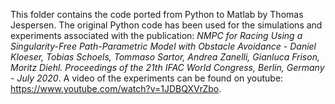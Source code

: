 This folder contains the code ported from Python to Matlab by Thomas Jespersen.
The original Python code has been used for the simulations and experiments associated with the publication:
*NMPC for Racing Using a Singularity-Free Path-Parametric Model with Obstacle Avoidance - Daniel Kloeser, Tobias Schoels, Tommaso Sartor, Andrea Zanelli, Gianluca Frison, Moritz Diehl. Proceedings of the 21th IFAC World Congress, Berlin, Germany - July 2020*.
A video of the experiments can be found on youtube: https://www.youtube.com/watch?v=1JDBQXVrZbo.
